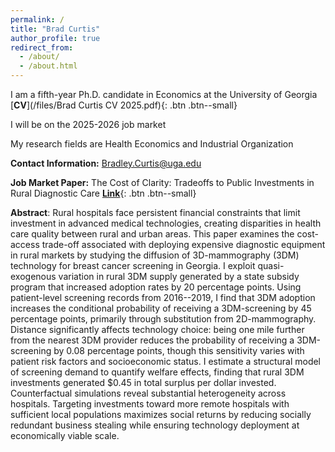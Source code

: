 ```yaml
---
permalink: /
title: "Brad Curtis"
author_profile: true
redirect_from: 
  - /about/
  - /about.html
---
```


I am a fifth-year Ph.D. candidate in Economics at the University of Georgia  [**CV**](/files/Brad Curtis CV 2025.pdf){: .btn .btn--small} 

I will be on the 2025-2026 job market

My research fields are Health Economics and Industrial Organization 

**Contact Information:** Bradley.Curtis@uga.edu


**Job Market Paper:** The Cost of Clarity: Tradeoffs to Public Investments in Rural Diagnostic Care [**Link**](/files/JMP_Curtis.pdf){: .btn .btn--small} 
 
 **Abstract**: Rural hospitals face persistent financial constraints that limit investment in advanced medical technologies, creating disparities in health care quality between rural and urban areas. This paper examines the cost-access trade-off associated with deploying expensive diagnostic equipment in rural markets by studying the diffusion of 3D-mammography (3DM) technology for breast cancer screening in Georgia. I exploit quasi-exogenous variation in rural 3DM supply generated by a state subsidy program that increased adoption rates by 20 percentage points. Using patient-level screening records from 2016--2019, I find that 3DM adoption increases the conditional probability of receiving a 3DM-screening by 45 percentage points, primarily through substitution from 2D-mammography. Distance significantly affects technology choice: being one mile further from the nearest 3DM provider reduces the probability of receiving a 3DM-screening by 0.08 percentage points, though this sensitivity varies with patient risk factors and socioeconomic status. I estimate a structural model of screening demand to quantify welfare effects, finding that rural 3DM investments generated \$0.45 in total surplus per dollar invested. Counterfactual simulations reveal substantial heterogeneity across hospitals. Targeting investments toward more remote hospitals with sufficient local populations maximizes social returns by reducing socially redundant business stealing while ensuring technology deployment at economically viable scale.
  
 


